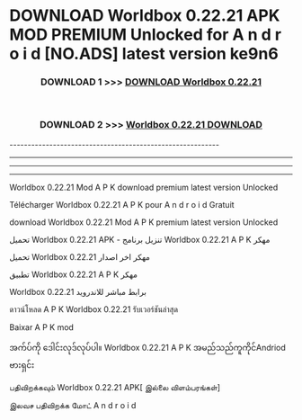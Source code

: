 # DOWNLOAD Worldbox 0.22.21  APK MOD PREMIUM Unlocked for A n d r o i d [NO.ADS] latest version ke9n6 



<div align="center">

<h3>DOWNLOAD 1 >>> <a href="https://getmod2.web.app/?judul=Worldbox 0.22.21 ">DOWNLOAD Worldbox 0.22.21 </a></h3><br>

<h3>DOWNLOAD 2 >>> <a href="https://getmod2.web.app/?judul=Worldbox 0.22.21 ">Worldbox 0.22.21  DOWNLOAD </a></h3>

</div>
----------------------------------------------------------

----------------------------------------------------------

----------------------------------------------------------

----------------------------------------------------------

Worldbox 0.22.21  Mod A P K download premium latest version Unlocked

Télécharger Worldbox 0.22.21  A P K pour A n d r o i d Gratuit

download Worldbox 0.22.21  Mod A P K premium latest version Unlocked

تحميل Worldbox 0.22.21  APK - تنزيل برنامج Worldbox 0.22.21  A P K مهكر

تحميل Worldbox 0.22.21  مهكر اخر اصدار

تطبيق Worldbox 0.22.21  A P K مهكر

Worldbox 0.22.21  برابط مباشر للاندرويد

ดาวน์โหลด A P K Worldbox 0.22.21  รับเวอร์ชันล่าสุด

Baixar A P K mod

အက်ပ်ကို ဒေါင်းလုဒ်လုပ်ပါ။ Worldbox 0.22.21  A P K အမည်သည်ကူကိုင်Andriod ဗားရှင်း

பதிவிறக்கவும் Worldbox 0.22.21  APK[ இல்லை விளம்பரங்கள்] 
 
இலவச பதிவிறக்க மோட் A n d r o i d



